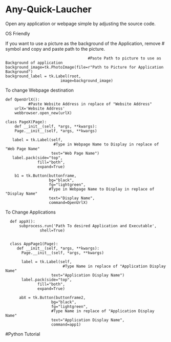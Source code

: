 # Any-Quick-Laucher
Open any application or webpage simple by adjusting the source code.

OS Friendly

If you want to use a picture as the background of the Application, remove # symbol and copy and paste path to the picture.

                                        
                                        #Paste Path to picture to use as Background of application
    background_image=tk.PhotoImage(file=r"Path to Picture for Application Background")
    background_label = tk.Label(root,
                            image=background_image)




To change Webpage destination

    def OpenUrlX():
              #Paste Website Address in replace of "Website Address"
        urlX='Website Address'
        webbrowser.open_new(urlX)

    class PageX(Page):
        def __init__(self, *args, **kwargs):
        Page.__init__(self, *args, **kwargs)

       label = tk.Label(self, 
                         #Type in Webpage Name to Display in replace of "Web Page Name"
                        text="Web Page Name")
       label.pack(side="top", 
                  fill="both", 
                  expand=True)

        b1 = tk.Button(buttonframe,
                       bg="black",
                       fg="lightgreen",
                       #Type in Webpage Name to Display in replace of "Display Name"
                       text="Display Name",
                       command=OpenUrlX)

To Change Applications

      def appX():
          subprocess.run('Path To desired Application and Executable', 
                   shell=True)


      class AppPage1(Page):
         def __init__(self, *args, **kwargs):
           Page.__init__(self, *args, **kwargs)
       
           label = tk.Label(self, 
                             #Type Name in replace of "Application Display Name"
                        text="Application Display Name")
           label.pack(side="top", 
                  fill="both", 
                  expand=True)

          abX = tk.Button(buttonframe2,
                        bg="black",
                        fg="lightgreen",
                        #Type Name in replace of "Application Display Name"
                        text="Application Display Name",
                        command=app1)


            
#Python Tutorial

